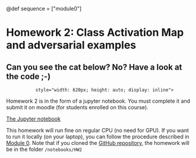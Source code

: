 @def sequence = ["module0"]

# Homework 2: Class Activation Map and adversarial examples

## Can you see the cat below? No? Have a look at the code ;-)

~~~<img src="/assets/CAM_bm.jpg"
           style="width: 620px; height: auto; display: inline">
~~~

Homework 2 is in the form of a jupyter notebook. You must complete it and submit it on moodle (for students enrolled on this course).

[The Jupyter notebook](https://github.com/dataflowr/notebooks/blob/master/HW2/HW2_CAM_Adversarial.ipynb)

This homework will run fine on regular CPU (no need for GPU). If you want to run it locally (on your laptop), you can follow the procedure described in [Module 0](/module0/). Note that if you cloned the [GitHub repository](https://github.com/dataflowr/notebooks), the homework will be in the folder `/notebooks/HW2`
